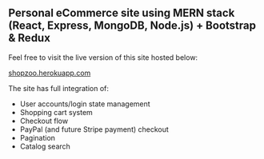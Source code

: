 ## Personal eCommerce site using MERN stack (React, Express, MongoDB, Node.js) + Bootstrap & Redux

Feel free to visit the live version of this site hosted below:

[shopzoo.herokuapp.com](shopzoo.herokuapp.com)

The site has full integration of:

*   User accounts/login state management
*   Shopping cart system
*   Checkout flow
*   PayPal (and future Stripe payment) checkout
*   Pagination
*   Catalog search

